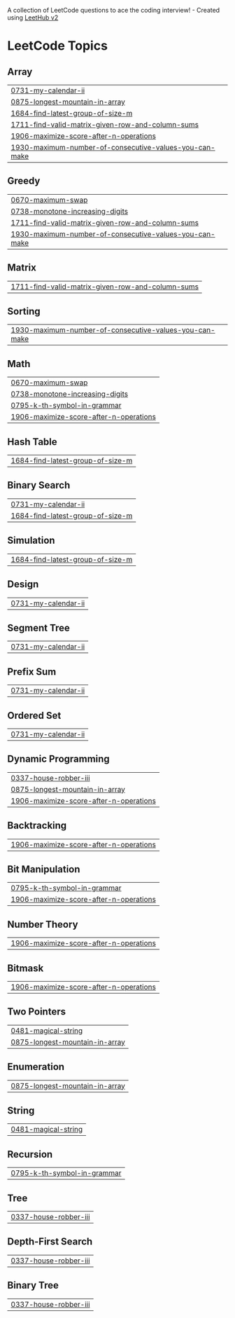 A collection of LeetCode questions to ace the coding interview! - Created using [LeetHub v2](https://github.com/arunbhardwaj/LeetHub-2.0)
<!---LeetCode Topics Start-->
# LeetCode Topics
## Array
|  |
| ------- |
| [0731-my-calendar-ii](https://github.com/ahmedlabib02/Leetcode-problems/tree/master/0731-my-calendar-ii) |
| [0875-longest-mountain-in-array](https://github.com/ahmedlabib02/Leetcode-problems/tree/master/0875-longest-mountain-in-array) |
| [1684-find-latest-group-of-size-m](https://github.com/ahmedlabib02/Leetcode-problems/tree/master/1684-find-latest-group-of-size-m) |
| [1711-find-valid-matrix-given-row-and-column-sums](https://github.com/ahmedlabib02/Leetcode-problems/tree/master/1711-find-valid-matrix-given-row-and-column-sums) |
| [1906-maximize-score-after-n-operations](https://github.com/ahmedlabib02/Leetcode-problems/tree/master/1906-maximize-score-after-n-operations) |
| [1930-maximum-number-of-consecutive-values-you-can-make](https://github.com/ahmedlabib02/Leetcode-problems/tree/master/1930-maximum-number-of-consecutive-values-you-can-make) |
## Greedy
|  |
| ------- |
| [0670-maximum-swap](https://github.com/ahmedlabib02/Leetcode-problems/tree/master/0670-maximum-swap) |
| [0738-monotone-increasing-digits](https://github.com/ahmedlabib02/Leetcode-problems/tree/master/0738-monotone-increasing-digits) |
| [1711-find-valid-matrix-given-row-and-column-sums](https://github.com/ahmedlabib02/Leetcode-problems/tree/master/1711-find-valid-matrix-given-row-and-column-sums) |
| [1930-maximum-number-of-consecutive-values-you-can-make](https://github.com/ahmedlabib02/Leetcode-problems/tree/master/1930-maximum-number-of-consecutive-values-you-can-make) |
## Matrix
|  |
| ------- |
| [1711-find-valid-matrix-given-row-and-column-sums](https://github.com/ahmedlabib02/Leetcode-problems/tree/master/1711-find-valid-matrix-given-row-and-column-sums) |
## Sorting
|  |
| ------- |
| [1930-maximum-number-of-consecutive-values-you-can-make](https://github.com/ahmedlabib02/Leetcode-problems/tree/master/1930-maximum-number-of-consecutive-values-you-can-make) |
## Math
|  |
| ------- |
| [0670-maximum-swap](https://github.com/ahmedlabib02/Leetcode-problems/tree/master/0670-maximum-swap) |
| [0738-monotone-increasing-digits](https://github.com/ahmedlabib02/Leetcode-problems/tree/master/0738-monotone-increasing-digits) |
| [0795-k-th-symbol-in-grammar](https://github.com/ahmedlabib02/Leetcode-problems/tree/master/0795-k-th-symbol-in-grammar) |
| [1906-maximize-score-after-n-operations](https://github.com/ahmedlabib02/Leetcode-problems/tree/master/1906-maximize-score-after-n-operations) |
## Hash Table
|  |
| ------- |
| [1684-find-latest-group-of-size-m](https://github.com/ahmedlabib02/Leetcode-problems/tree/master/1684-find-latest-group-of-size-m) |
## Binary Search
|  |
| ------- |
| [0731-my-calendar-ii](https://github.com/ahmedlabib02/Leetcode-problems/tree/master/0731-my-calendar-ii) |
| [1684-find-latest-group-of-size-m](https://github.com/ahmedlabib02/Leetcode-problems/tree/master/1684-find-latest-group-of-size-m) |
## Simulation
|  |
| ------- |
| [1684-find-latest-group-of-size-m](https://github.com/ahmedlabib02/Leetcode-problems/tree/master/1684-find-latest-group-of-size-m) |
## Design
|  |
| ------- |
| [0731-my-calendar-ii](https://github.com/ahmedlabib02/Leetcode-problems/tree/master/0731-my-calendar-ii) |
## Segment Tree
|  |
| ------- |
| [0731-my-calendar-ii](https://github.com/ahmedlabib02/Leetcode-problems/tree/master/0731-my-calendar-ii) |
## Prefix Sum
|  |
| ------- |
| [0731-my-calendar-ii](https://github.com/ahmedlabib02/Leetcode-problems/tree/master/0731-my-calendar-ii) |
## Ordered Set
|  |
| ------- |
| [0731-my-calendar-ii](https://github.com/ahmedlabib02/Leetcode-problems/tree/master/0731-my-calendar-ii) |
## Dynamic Programming
|  |
| ------- |
| [0337-house-robber-iii](https://github.com/ahmedlabib02/Leetcode-problems/tree/master/0337-house-robber-iii) |
| [0875-longest-mountain-in-array](https://github.com/ahmedlabib02/Leetcode-problems/tree/master/0875-longest-mountain-in-array) |
| [1906-maximize-score-after-n-operations](https://github.com/ahmedlabib02/Leetcode-problems/tree/master/1906-maximize-score-after-n-operations) |
## Backtracking
|  |
| ------- |
| [1906-maximize-score-after-n-operations](https://github.com/ahmedlabib02/Leetcode-problems/tree/master/1906-maximize-score-after-n-operations) |
## Bit Manipulation
|  |
| ------- |
| [0795-k-th-symbol-in-grammar](https://github.com/ahmedlabib02/Leetcode-problems/tree/master/0795-k-th-symbol-in-grammar) |
| [1906-maximize-score-after-n-operations](https://github.com/ahmedlabib02/Leetcode-problems/tree/master/1906-maximize-score-after-n-operations) |
## Number Theory
|  |
| ------- |
| [1906-maximize-score-after-n-operations](https://github.com/ahmedlabib02/Leetcode-problems/tree/master/1906-maximize-score-after-n-operations) |
## Bitmask
|  |
| ------- |
| [1906-maximize-score-after-n-operations](https://github.com/ahmedlabib02/Leetcode-problems/tree/master/1906-maximize-score-after-n-operations) |
## Two Pointers
|  |
| ------- |
| [0481-magical-string](https://github.com/ahmedlabib02/Leetcode-problems/tree/master/0481-magical-string) |
| [0875-longest-mountain-in-array](https://github.com/ahmedlabib02/Leetcode-problems/tree/master/0875-longest-mountain-in-array) |
## Enumeration
|  |
| ------- |
| [0875-longest-mountain-in-array](https://github.com/ahmedlabib02/Leetcode-problems/tree/master/0875-longest-mountain-in-array) |
## String
|  |
| ------- |
| [0481-magical-string](https://github.com/ahmedlabib02/Leetcode-problems/tree/master/0481-magical-string) |
## Recursion
|  |
| ------- |
| [0795-k-th-symbol-in-grammar](https://github.com/ahmedlabib02/Leetcode-problems/tree/master/0795-k-th-symbol-in-grammar) |
## Tree
|  |
| ------- |
| [0337-house-robber-iii](https://github.com/ahmedlabib02/Leetcode-problems/tree/master/0337-house-robber-iii) |
## Depth-First Search
|  |
| ------- |
| [0337-house-robber-iii](https://github.com/ahmedlabib02/Leetcode-problems/tree/master/0337-house-robber-iii) |
## Binary Tree
|  |
| ------- |
| [0337-house-robber-iii](https://github.com/ahmedlabib02/Leetcode-problems/tree/master/0337-house-robber-iii) |
<!---LeetCode Topics End-->